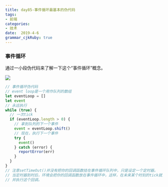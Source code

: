 ```yaml
---
title: day85-事件循环最基本的伪代码
tags: 
- 前端
categories: 
- 技术
date:  2019-4-6
grammar_cjkRuby: true
---
```

### 事件循环
通过一小段伪代码来了解一下这个“事件循环”概念。

![](https://ws1.sinaimg.cn/large/b15ca614gy1g1talkpisqj20dw09amxo.jpg)

<!--more-->
```javascript
// 事件循环伪代码
// event loop是一个用作队列的数组
let eventLoop = []
let event
// 永远执行
while (true) {
  // 一次tick
  if (eventLoop.length > 0) {
    // 拿到队列的下一个事件
    event = eventLoop.shift()
    // 现在，执行下一个事件
    try {
      event()
    } catch (error) {
      reportError(err)
    }
  }
}
// 注意setTimeOut()并没有把你的回调函数挂在事件循环队列中，只是设定一个定时器。
// 当定时器到时后，环境会把你的回调函数放在事件循环中，这样，在未来某个时刻的tick就会摘下
// 并执行这个回调。
```

